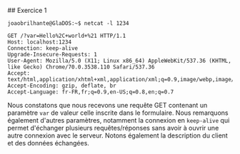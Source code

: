 ## Exercice 1

	joaobrilhante@GlaDOS:~$ netcat -l 1234

	GET /?var=Hello%2C+world+%21 HTTP/1.1
	Host: localhost:1234
	Connection: keep-alive
	Upgrade-Insecure-Requests: 1
	User-Agent: Mozilla/5.0 (X11; Linux x86_64) AppleWebKit/537.36 (KHTML, like Gecko) Chrome/70.0.3538.110 Safari/537.36
	Accept: text/html,application/xhtml+xml,application/xml;q=0.9,image/webp,image/apng,*/*;q=0.8
	Accept-Encoding: gzip, deflate, br
	Accept-Language: fr-FR,fr;q=0.9,en-US;q=0.8,en;q=0.7

Nous constatons que nous recevons une requête GET contenant un paramètre `var` de valeur celle inscrite dans le formulaire. Nous remarquons également d'autres paramètres, notamment la connexion en `keep-alive` qui permet d'échanger plusieurs requêtes/réponses sans avoir à ouvrir une autre connexion avec le serveur. Notons également la description du client et des données échangées.
